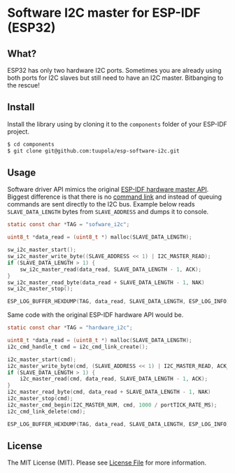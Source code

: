 #  Software I2C master for ESP-IDF (ESP32)

## What?

ESP32 has only two hardware I2C ports. Sometimes you are already using both ports for I2C slaves but still need to have an I2C master. Bitbanging to the rescue!

## Install

Install the library using by cloning it to the `components` folder of your ESP-IDF project.

``` bash
$ cd components
$ git clone git@github.com:tuupola/esp-software-i2c.git
```

## Usage

Software driver API mimics the original [ESP-IDF hardware master API](https://esp-idf.readthedocs.io/en/latest/api-reference/peripherals/i2c.html#i2c-api-master-mode). Biggest difference is that there is no [command link](https://esp-idf.readthedocs.io/en/latest/api-reference/peripherals/i2c.html#_CPPv219i2c_cmd_link_createv) and instead of queuing commands are sent directly to the I2C bus. Example below reads `SLAVE_DATA_LENGTH` bytes from `SLAVE_ADDRESS` and dumps it to console.

```c
static const char *TAG = "sofware_i2c";

uint8_t *data_read = (uint8_t *) malloc(SLAVE_DATA_LENGTH);

sw_i2c_master_start();
sw_i2c_master_write_byte((SLAVE_ADDRESS << 1) | I2C_MASTER_READ);
if (SLAVE_DATA_LENGTH > 1) {
    sw_i2c_master_read(data_read, SLAVE_DATA_LENGTH - 1, ACK);
}
sw_i2c_master_read_byte(data_read + SLAVE_DATA_LENGTH - 1, NAK)
sw_i2c_master_stop();

ESP_LOG_BUFFER_HEXDUMP(TAG, data_read, SLAVE_DATA_LENGTH, ESP_LOG_INFO);}
```

Same code with the original ESP-IDF hardware API would be.

```c
static const char *TAG = "hardware_i2c";

uint8_t *data_read = (uint8_t *) malloc(SLAVE_DATA_LENGTH);
i2c_cmd_handle_t cmd = i2c_cmd_link_create();

i2c_master_start(cmd);
i2c_master_write_byte(cmd, (SLAVE_ADDRESS << 1) | I2C_MASTER_READ, ACK_CHECK_ENABLE);
if (SLAVE_DATA_LENGTH > 1) {
    i2c_master_read(cmd, data_read, SLAVE_DATA_LENGTH - 1, ACK);
}
i2c_master_read_byte(cmd, data_read + SLAVE_DATA_LENGTH - 1, NAK)
i2c_master_stop(cmd);
i2c_master_cmd_begin(I2C_MASTER_NUM, cmd, 1000 / portTICK_RATE_MS);
i2c_cmd_link_delete(cmd);

ESP_LOG_BUFFER_HEXDUMP(TAG, data_read, SLAVE_DATA_LENGTH, ESP_LOG_INFO);
```

## License

The MIT License (MIT). Please see [License File](LICENSE.txt) for more information.

